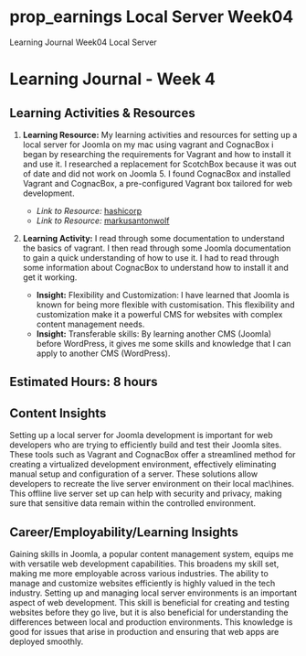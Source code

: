 # prop_earnings Local Server Week04
Learning Journal Week04 Local Server


# Learning Journal - Week 4

## Learning Activities & Resources
1. **Learning Resource:** My learning activities and resources for setting up a local server for Joomla on my mac using vagrant and CognacBox i began by researching the requirements for Vagrant and how to install it and use it. I researched a replacement for ScotchBox because it was out of date and did not work on Joomla 5. I found CognacBox and installed Vagrant and CognacBox, a pre-configured Vagrant box tailored for web development. 

    - *Link to Resource:* [hashicorp](https://developer.hashicorp.com/vagrant/docs/installation)
    - *Link to Resource:* [markusantonwolf](https://www.markusantonwolf.com/blog/how-to-install-laravel-on-vagrant-cognacbox-on-a-mac/)

  
2. **Learning Activity:** I read through some documentation to understand the basics of vagrant. I then read through some Joomla documentation to gain a quick understanding of how to use it. I had to read through some information about CognacBox to understand how to install it and get it working.
   - **Insight:** Flexibility and Customization: I have learned that Joomla is known for being more flexible with customisation. This flexibility and customization make it a powerful CMS for websites with complex content management needs.
   - **Insight:** Transferable skills: By learning another CMS (Joomla) before WordPress, it gives me some skills and knowledge that I can apply to another CMS (WordPress).

## Estimated Hours: 8 hours

## Content Insights
Setting up a local server for Joomla development is important for web developers who are trying to efficiently build and test their Joomla sites. These tools such as Vagrant and CognacBox offer a streamlined method for creating a virtualized development environment, effectively eliminating manual setup and configuration of a server. These solutions allow developers to recreate the live server environment on their local mac\hines. This offline live server set up can help with security and privacy, making sure that sensitive data remain within the controlled environment.

## Career/Employability/Learning Insights
Gaining skills in Joomla, a popular content management system, equips me with versatile web development capabilities. This broadens my skill set, making me more employable across various industries. The ability to manage and customize websites efficiently is highly valued in the tech industry. Setting up and managing local server environments is an important aspect of web development. This skill is beneficial for creating and testing websites before they go live, but it is also beneficial for understanding the differences between local and production environments. This knowledge is good for issues that arise in production and ensuring that web apps are deployed smoothly.
